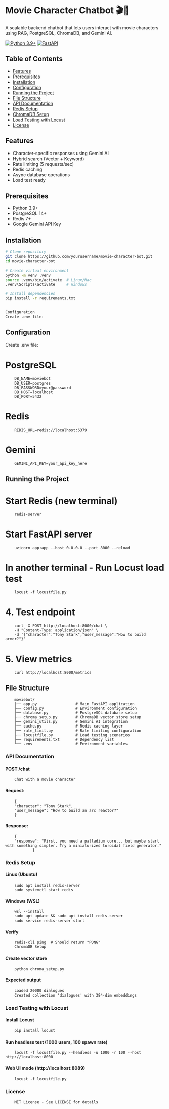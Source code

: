 # Movie Character Chatbot 🎬🤖

A scalable backend chatbot that lets users interact with movie characters using RAG, PostgreSQL, ChromaDB, and Gemini AI.

[![Python 3.9+](https://img.shields.io/badge/Python-3.9%2B-blue)](https://python.org)
[![FastAPI](https://img.shields.io/badge/Framework-FastAPI-green)](https://fastapi.tiangolo.com)

## Table of Contents

- [Features](#features)
- [Prerequisites](#prerequisites)
- [Installation](#installation)
- [Configuration](#configuration)
- [Running the Project](#running-the-project)
- [File Structure](#file-structure)
- [API Documentation](#api-documentation)
- [Redis Setup](#redis-setup)
- [ChromaDB Setup](#chromadb-setup)
- [Load Testing with Locust](#load-testing-with-locust)
- [License](#license)

## Features

- Character-specific responses using Gemini AI
- Hybrid search (Vector + Keyword)
- Rate limiting (5 requests/sec)
- Redis caching
- Async database operations
- Load test ready

## Prerequisites

- Python 3.9+
- PostgreSQL 14+
- Redis 7+
- Google Gemini API Key

## Installation

```bash
# Clone repository
git clone https://github.com/yourusername/movie-character-bot.git
cd movie-character-bot

# Create virtual environment
python -m venv .venv
source .venv/bin/activate  # Linux/Mac
.venv\Scripts\activate     # Windows

# Install dependencies
pip install -r requirements.txt


Configuration
Create .env file:
```

## Configuration

Create .env file:

# PostgreSQL

        DB_NAME=moviebot
        DB_USER=postgres
        DB_PASSWORD=your@password
        DB_HOST=localhost
        DB_PORT=5432

# Redis

        REDIS_URL=redis://localhost:6379

# Gemini

        GEMINI_API_KEY=your_api_key_here

## Running the Project

# Start Redis (new terminal)

        redis-server

# Start FastAPI server

        uvicorn app:app --host 0.0.0.0 --port 8000 --reload

# In another terminal - Run Locust load test

        locust -f locustfile.py

# 4. Test endpoint

        curl -X POST http://localhost:8000/chat \
        -H "Content-Type: application/json" \
        -d '{"character":"Tony Stark","user_message":"How to build armor?"}'

# 5. View metrics

        curl http://localhost:8000/metrics

## File Structure

        moviebot/
        ├── app.py                 # Main FastAPI application
        ├── config.py              # Environment configuration
        ├── database.py            # PostgreSQL database setup
        ├── chroma_setup.py        # ChromaDB vector store setup
        ├── gemini_utils.py        # Gemini AI integration
        ├── cache.py               # Redis caching layer
        ├── rate_limit.py          # Rate limiting configuration
        ├── locustfile.py          # Load testing scenarios
        ├── requirements.txt       # Dependency list
        └── .env                   # Environment variables

### API Documentation

#### POST /chat

        Chat with a movie character

#### Request:

        {
        "character": "Tony Stark",
        "user_message": "How to build an arc reactor?"
        }

#### Response:

        {
        "response": "First, you need a palladium core... but maybe start with something simpler. Try a miniaturized toroidal field generator."
                }

### Redis Setup

#### Linux (Ubuntu)

        sudo apt install redis-server
        sudo systemctl start redis

#### Windows (WSL)

        wsl --install
        sudo apt update && sudo apt install redis-server
        sudo service redis-server start

#### Verify

        redis-cli ping  # Should return "PONG"
        ChromaDB Setup

#### Create vector store

        python chroma_setup.py

#### Expected output

        Loaded 20000 dialogues
        Created collection 'dialogues' with 384-dim embeddings

### Load Testing with Locust

#### Install Locust

        pip install locust

#### Run headless test (1000 users, 100 spawn rate)

        locust -f locustfile.py --headless -u 1000 -r 100 --host http://localhost:8000

#### Web UI mode (http://localhost:8089)

        locust -f locustfile.py

### License

        MIT License - See LICENSE for details
